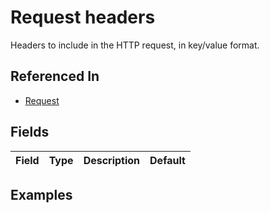 
# Request headers

Headers to include in the HTTP request, in key/value format.

## Referenced In

- [Request](/docs/references/schemas/Request)

## Fields

Field | Type | Description | Default
:-- | :-- | :-- | :--

## Examples
